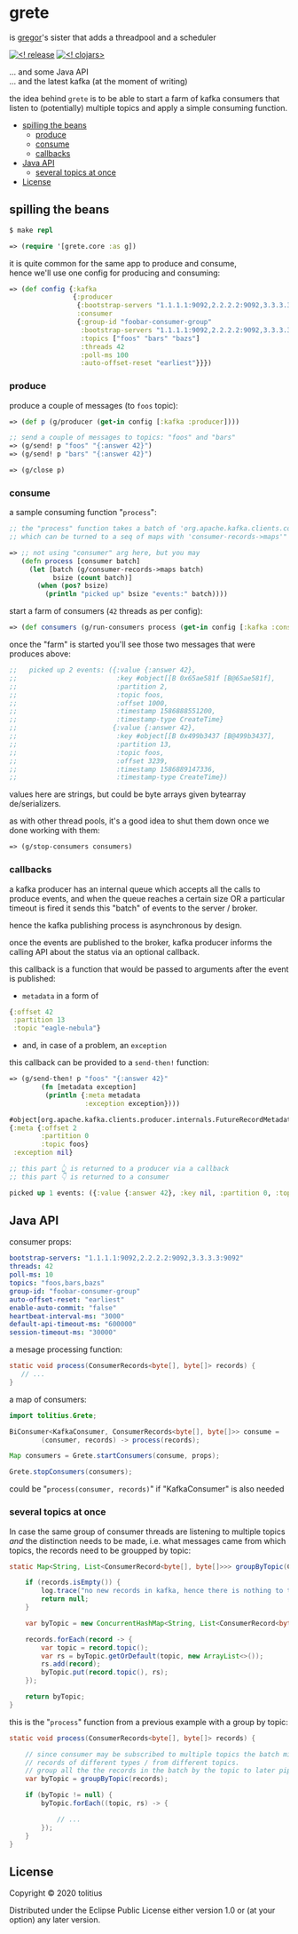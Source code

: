 # grete

is [gregor](https://github.com/tolitius/grete/blob/master/src/grete/gregor.clj#L2)'s sister that adds a threadpool and a scheduler

[![<! release](https://img.shields.io/badge/dynamic/json.svg?label=release&url=https%3A%2F%2Fclojars.org%2Ftolitius%2Fgrete%2Flatest-version.json&query=version&colorB=blue)](https://github.com/tolitius/grete/releases)
[![<! clojars>](https://img.shields.io/clojars/v/tolitius/grete.svg)](https://clojars.org/tolitius/grete)

... and some Java API<br/>
... and the latest kafka (at the moment of writing)

the idea behind `grete` is to be able to start a farm of kafka consumers that listen to (potentially) multiple topics and apply a simple consuming function.

- [spilling the beans](#spilling-the-beans)
  - [produce](#produce)
  - [consume](#consume)
  - [callbacks](#callbacks)
- [Java API](#java-api)
  - [several topics at once](#several-topics-at-once)
- [License](#license)

## spilling the beans

```clojure
$ make repl

=> (require '[grete.core :as g])
```

it is quite common for the same app to produce and consume,<br/>
hence we'll use one config for producing and consuming:

```clojure
=> (def config {:kafka
                {:producer
                 {:bootstrap-servers "1.1.1.1:9092,2.2.2.2:9092,3.3.3.3:9092"}
                 :consumer
                 {:group-id "foobar-consumer-group"
                  :bootstrap-servers "1.1.1.1:9092,2.2.2.2:9092,3.3.3.3:9092"
                  :topics ["foos" "bars" "bazs"]
                  :threads 42
                  :poll-ms 100
                  :auto-offset-reset "earliest"}}})
```

### produce

produce a couple of messages (to `foos` topic):

```clojure
=> (def p (g/producer (get-in config [:kafka :producer])))

;; send a couple of messages to topics: "foos" and "bars"
=> (g/send! p "foos" "{:answer 42}")
=> (g/send! p "bars" "{:answer 42}")

=> (g/close p)
```

### consume

a sample consuming function "`process`":

```clojure
;; the "process" function takes a batch of 'org.apache.kafka.clients.consumer.ConsumerRecords'
;; which can be turned to a seq of maps with 'consumer-records->maps'"

=> ;; not using "consumer" arg here, but you may
   (defn process [consumer batch]
     (let [batch (g/consumer-records->maps batch)
           bsize (count batch)]
       (when (pos? bsize)
         (println "picked up" bsize "events:" batch))))
```

start a farm of consumers (`42` threads as per config):

```clojure
=> (def consumers (g/run-consumers process (get-in config [:kafka :consumer])))
```

once the "farm" is started you'll see those two messages that were produces above:

```clojure
;;   picked up 2 events: ({:value {:answer 42},
;;                         :key #object[[B 0x65ae581f [B@65ae581f],
;;                         :partition 2,
;;                         :topic foos,
;;                         :offset 1000,
;;                         :timestamp 1586888551200,
;;                         :timestamp-type CreateTime}
;;                        {:value {:answer 42},
;;                         :key #object[[B 0x499b3437 [B@499b3437],
;;                         :partition 13,
;;                         :topic foos,
;;                         :offset 3239,
;;                         :timestamp 1586889147336,
;;                         :timestamp-type CreateTime})
```

values here are strings, but could be byte arrays given bytearray de/serializers.

as with other thread pools, it's a good idea to shut them down once we done working with them:

```clojure
=> (g/stop-consumers consumers)
```

### callbacks

a kafka producer has an internal queue which accepts all the calls to produce events, and when the queue reaches a certain size OR a particular timeout is fired it sends this "batch" of events to the server / broker.

hence the kafka publishing process is asynchronous by design.

once the events are published to the broker, kafka producer informs the calling API about the status via an optional callback.

this callback is a function that would be passed to arguments after the event is published:

* `metadata` in a form of
```clojure
{:offset 42
 :partition 13
 :topic "eagle-nebula"}
```
* and, in case of a problem, an `exception`

this callback can be provided to a `send-then!` function:

```clojure
=> (g/send-then! p "foos" "{:answer 42}"
        (fn [metadata exception]
         (println {:meta metadata
                   :exception exception})))

#object[org.apache.kafka.clients.producer.internals.FutureRecordMetadata 0x753e4eb5 "org.apache.kafka.clients.producer.internals.FutureRecordMetadata@753e4eb5"]
{:meta {:offset 2
        :partition 0
        :topic foos}
 :exception nil}

;; this part 👆 is returned to a producer via a callback
;; this part 👇 is returned to a consumer

picked up 1 events: ({:value {:answer 42}, :key nil, :partition 0, :topic foos, :offset 2, :timestamp 1701364230786, :timestamp-type CreateTime})
```

## Java API

consumer props:

```yaml
bootstrap-servers: "1.1.1.1:9092,2.2.2.2:9092,3.3.3.3:9092"
threads: 42
poll-ms: 10
topics: "foos,bars,bazs"
group-id: "foobar-consumer-group"
auto-offset-reset: "earliest"
enable-auto-commit: "false"
heartbeat-interval-ms: "3000"
default-api-timeout-ms: "600000"
session-timeout-ms: "30000"
```

a mesage processing function:

```java
static void process(ConsumerRecords<byte[], byte[]> records) {
   // ...
}
```

a map of consumers:

```java
import tolitius.Grete;

BiConsumer<KafkaConsumer, ConsumerRecords<byte[], byte[]>> consume =
        (consumer, records) -> process(records);

Map consumers = Grete.startConsumers(consume, props);

Grete.stopConsumers(consumers);
```

could be "`process(consumer, records)`" if "KafkaConsumer" is also needed

### several topics at once

In case the same group of consumer threads are listening to multiple topics _and_ the distinction needs to be made, i.e. what messages came from which topics, the records need to be groupped by topic:

```java
static Map<String, List<ConsumerRecord<byte[], byte[]>>> groupByTopic(ConsumerRecords<byte[], byte[]> records) {

    if (records.isEmpty()) {
        log.trace("no new records in kafka, hence there is nothing to transport");
        return null;
    }

    var byTopic = new ConcurrentHashMap<String, List<ConsumerRecord<byte[], byte[]>>>();

    records.forEach(record -> {
        var topic = record.topic();
        var rs = byTopic.getOrDefault(topic, new ArrayList<>());
        rs.add(record);
        byTopic.put(record.topic(), rs);
    });

    return byTopic;
}
```

this is the "`process`" function from a previous example with a group by topic:

```java
static void process(ConsumerRecords<byte[], byte[]> records) {

    // since consumer may be subscribed to multiple topics the batch might include
    // records of different types / from different topics.
    // group all the the records in the batch by the topic to later pipe it to the proper function
    var byTopic = groupByTopic(records);

    if (byTopic != null) {
        byTopic.forEach((topic, rs) -> {

            // ...
        });
    }
}
```

## License

Copyright © 2020 tolitius

Distributed under the Eclipse Public License either version 1.0 or (at
your option) any later version.
